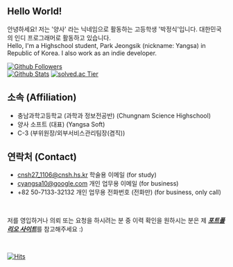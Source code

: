 ## Hello World! 
안녕하세요! 저는 '양사' 라는 닉네임으로 활동하는 고등학생 '박정식'입니다. 대한민국의 인디 프로그래머로 활동하고 있습니다.<br>
Hello, I'm a Highschool student, Park Jeongsik (nickname: Yangsa) in Republic of Korea. I also work as an indie developer.


[![Github Followers](https://img.shields.io/github/followers/sat0317?color=009300&label=Github%20Followers&style=for-the-badge)](https://github.com/sat0317?tab=followers)
<br>
[![Github Stats](https://github-readme-stats.vercel.app/api?username=sat0317&title_color=009300)](https://github.com/sat0317)
[![solved.ac Tier](http://mazassumnida.wtf/api/v2/generate_badge?boj=sat0317)](https://solved.ac/sat0317)
<br>

## 소속 (Affiliation)
* 충남과학고등학교 (과학과 정보전공반) (Chungnam Science Highschool)
* 양사 소프트 (대표) (Yangsa Soft)
* C-3 (부위원장/외부서비스관리팀장(겸직))

## 연락처 (Contact)
* cnsh27_1106@cnsh.hs.kr 학술용 이메일 (for study)
* cyangsa10@google.com 개인 업무용 이메일 (for business)
* +82 50-7133-32132 개인 업무용 전화번호 (전화만) (for business, only call)
<br>

저를 영입하거나 의뢰 또는 요청을 하시려는 분 중 이력 확인을 원하시는 분은 제 [***포트폴리오 사이트***](https://sat0317.notion.site/sat0317/4bacba30e91d42a5932ae999c645524e)를 참고해주세요 :)

<br>

[![Hits](https://hits.seeyoufarm.com/api/count/incr/badge.svg?url=https%3A%2F%2Fgithub.com%2Fsat0317)](https://github.com/sat0317)
